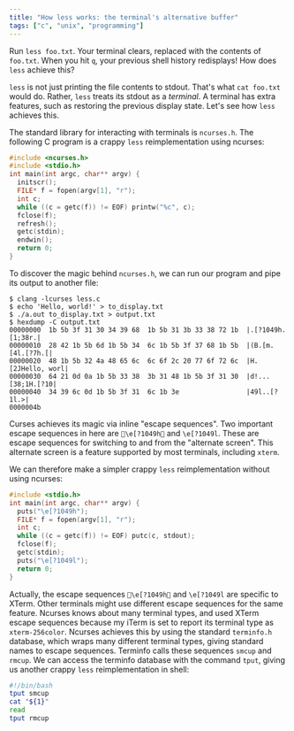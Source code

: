 ```yaml
---
title: "How less works: the terminal's alternative buffer"
tags: ["c", "unix", "programming"]
---
```


Run `less foo.txt`.
Your terminal clears,
replaced with the contents of `foo.txt`.
When you hit `q`,
your previous shell history redisplays!
How does `less` achieve this?

`less` is not just printing the file contents to stdout.
That's what `cat foo.txt` would do.
Rather, `less` treats its stdout as a _terminal_.
A terminal has extra features,
such as restoring the previous display state.
Let's see how `less` achieves this.

The standard library for interacting with terminals is `ncurses.h`.
The following C program is a crappy `less` reimplementation using ncurses:

```c
#include <ncurses.h>
#include <stdio.h>
int main(int argc, char** argv) {
  initscr();
  FILE* f = fopen(argv[1], "r");
  int c;
  while ((c = getc(f)) != EOF) printw("%c", c);
  fclose(f);
  refresh();
  getc(stdin);
  endwin();
  return 0;
}
```

To discover the magic behind `ncurses.h`,
we can run our program and pipe its output to another file:

```
$ clang -lcurses less.c
$ echo 'Hello, world!' > to_display.txt
$ ./a.out to_display.txt > output.txt
$ hexdump -C output.txt
00000000  1b 5b 3f 31 30 34 39 68  1b 5b 31 3b 33 38 72 1b  |.[?1049h.[1;38r.|
00000010  28 42 1b 5b 6d 1b 5b 34  6c 1b 5b 3f 37 68 1b 5b  |(B.[m.[4l.[?7h.[|
00000020  48 1b 5b 32 4a 48 65 6c  6c 6f 2c 20 77 6f 72 6c  |H.[2JHello, worl|
00000030  64 21 0d 0a 1b 5b 33 38  3b 31 48 1b 5b 3f 31 30  |d!...[38;1H.[?10|
00000040  34 39 6c 0d 1b 5b 3f 31  6c 1b 3e                 |49l..[?1l.>|
0000004b
```

Curses achieves its magic via inline "escape sequences".
Two important escape sequences in here are `\e[?1049h` and `\e[?1049l`.
These are escape sequences for switching to and from the "alternate screen".
This alternate screen is a feature supported by most terminals, including `xterm`.

We can therefore make a simpler crappy `less` reimplementation without using ncurses:

```c
#include <stdio.h>
int main(int argc, char** argv) {
  puts("\e[?1049h");
  FILE* f = fopen(argv[1], "r");
  int c;
  while ((c = getc(f)) != EOF) putc(c, stdout);
  fclose(f);
  getc(stdin);
  puts("\e[?1049l");
  return 0;
}
```

Actually, the escape sequences `\e[?1049h` and `\e[?1049l` are specific to XTerm.
Other terminals might use different escape sequences for the same feature.
Ncurses knows about many terminal types,
and used XTerm escape sequences because
my iTerm is set to report its terminal type as `xterm-256color`.
Ncurses achieves this by using the standard `terminfo.h` database,
which wraps many different terminal types, giving standard names to escape sequences.
Terminfo calls these sequences `smcup` and `rmcup`.
We can access the terminfo database with the command `tput`,
giving us another crappy `less` reimplementation in shell:

```bash
#!/bin/bash
tput smcup
cat "${1}"
read
tput rmcup
```
